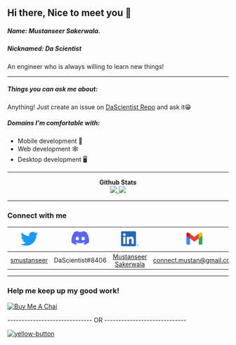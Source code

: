 ## Hi there, Nice to meet you 👋

##### Name: Mustanseer Sakerwala. 
##### Nicknamed: Da Scientist

An engineer who is always willing to learn new things!
<!-- Aim: To grasp and master the power of computation and create better world for me to live in. -->

---

##### Things you can ask me about:

Anything! Just create an issue on [DaScientist Repo](https://github.com/DaScientist/DaScientist) and ask it😁

##### Domains I'm comfortable with:

- Mobile development 📱
- Web development  🕸
- Desktop development 🖥

---

<p align="center">
<b>Github Stats</b><br/>
<a href="https://github.com/DaScientist">
<img src="https://github-readme-stats.vercel.app/api/top-langs/?username=dascientist&show_icons=true&theme=radical&text_color=ACACAC&langs_count=7&title_color=ACACAC&layout=compact" />
</a>
<a href="https://github.com/DaScientist">
<img src="https://github-readme-stats.vercel.app/api?username=dascientist&count_private=true&show_icons=true&theme=radical&width=100%&text_color=ACACAC&&title_color=ACACAC&icon_color=ACACAC" />
</a>
</p>

---

<p align="center">
<h3>Connect with me</h3>

|[<img src="assets/twitter.png" width="40" alt="Twitter">](https://x.com/DaScientist53) | [<img src="assets/discord.png" width="40" alt="Discord">](https://discordapp.com/users/DaScientist#8406) | [<img src="assets/linkedin.png" width="40" alt="LinkedIn">](https://www.linkedin.com/in/mustanseer-sakerwala-mm53bm52/) | [<img src="assets/gmail.png" width="40" alt="Mail">](mailto:connect.mustan@gmail.com)
|:-------:|:-------:|:--------:|:-------:|
|[smustanseer](https://twitter.com/smustanseer)|DaScientist#8406|[Mustanseer Sakerwala](https://www.linkedin.com/in/mustanseer-sakerwala-mm53bm52/)|[connect.mustan@gmail.com](mailto:connect.mustan@gmail.com)|
</p>

---

<h3>Help me keep up my good work!</h3>

[![Buy Me A Chai](https://buymeachai.ankushminda.com/assets/images/buymeachai-button.png)](https://buymeachai.ankushminda.com/dascientist)

------------------------------ OR -----------------------------

<a href="https://buymeacoffee.com/dascientist"><img width="350" alt="yellow-button" src="https://github.com/user-attachments/assets/db6163b6-a3f3-4a61-b7e3-1b2c0bc3445e" /></a>
